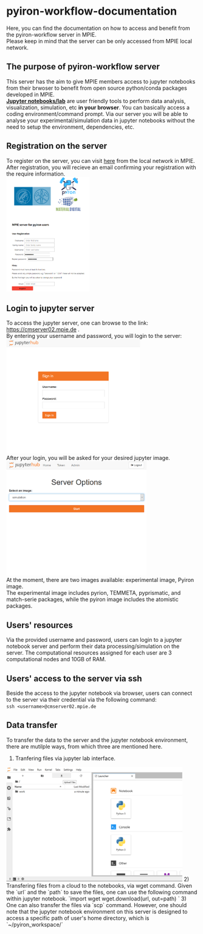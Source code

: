 # pyiron-workflow-documentation
Here, you can find the documentation on how to access and benefit from the pyiron-workflow server in MPIE.  
Please keep in mind that the server can be only accessed from MPIE local network.  
## The purpose of pyiron-workflow server  

This server has the aim to give MPIE members access to jupyter notebooks from their brwoser to benefit from open source python/conda packages developed in MPIE.  
 **<a href="https://jupyter.org/" target="_top">Jupyter notebooks/lab</a>** are user friendly tools to perform data analysis, visualization, simulation, etc **in your browser**. You can basically access a coding environment/command prompt. Via our server you will be able to analyse your experimental/simulation data in jupyter notebooks without the need to setup the environment, dependencies, etc. 
 
## Registration on the server  
To register on the server, you can visit <a href="http://cmserver02.mpie.de:8866" target="_top">here</a> from the local network in MPIE. 
After registration, you will recieve an email confirming your registration with the require information.  
<img src="registration.png" alt="registeration image" height="300" >

## Login to jupyter server  
To access the jupyter server, one can browse to the link: <a href="http://cmserver02.mpie.de" target="_top"> https://cmserver02.mpie.de </a>.   
By entering your username and password, you will login to the server:  
<img src="jupyterhub_login.png" alt="Login to Jupyterhub" height="300">  
After your login, you will be asked for your desired jupyter image.  
<img src="jupyterhub_image_selection.png" alt="Image selection" height="300">  
At the moment, there are two images available: experimental image, Pyiron image.   
The experimental image includes pyrion, TEMMETA, pyprismatic, and match-serie packages, while the pyiron image includes the atomistic packages.


## Users' resources    
Via the provided username and password, users can login to a jupyter notebook server and perform their data processing/simulation on the server. The computational resources assigned for each user are 3 computational nodes and 10GB of RAM.  


## Users' access to the server via ssh  
Beside the access to the jupyter notebook via browser, users can connect to the server via their credential via the following command:    
`ssh <username>@cmserver02.mpie.de`  

## Data transfer   
To transfer the data to the server and the jupyter notebook environment, there are mutilple ways, from which three are mentioned here.  
1) Tranfering files via jupyter lab interface.    
<img src="jupyterlab_upload.png" alt="jupyterlab upload" height="300">  
2) Transfering files from a cloud to the notebooks, via wget command. Given the `url` and the `path` to save the files, one can use the following command within jupyter notebook.    
`import wget
wget.download(url, out=path)
`    
3) One can also transfer the files via `scp` command. However, one should note that the jupyter notebook environment on this server is designed to access a specific path of user's home directory, which is `~/pyiron_workspace/`  
